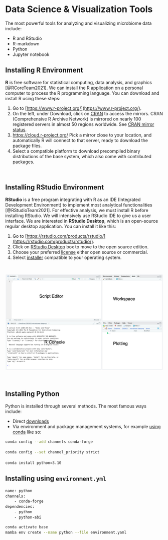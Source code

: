 # Data Science & Visualization Tools
The most powerful tools for analyzing and visualizing microbiome data include:

- R and RStudio
- R-markdown
- Python
- Jupyter notebook


<!-- # Basic Software -->
## Installing R Environment 

<!-- <a href=""><img src="images/rlogoblue.png" alt="R Software" width="10" style="padding: 0 15px; float: left;"/></a> -->
**R** is free software for statistical computing, data analysis, and graphics [@RCoreTeam2021]. We can install the R application on a personal computer to process the R programming language. You can download and install R using these steps:

1. Go to [https://www.r-project.org/](https://www.r-project.org/).
2. On the left, under Download, click on [CRAN](http://cran.r-project.org/mirrors.html) to access the mirrors. CRAN (Comprehensive R Archive Network) is mirrored on nearly 100 registered servers in almost 50 regions worldwide. See [CRAN mirror status](https://cran.r-project.org/mirmon_report.html).
3. https://cloud.r-project.org/ Pick a mirror close to your location, and automatically R will connect to that server, ready to download the package files.
4. Select a compatible platform to download precompiled binary distributions of the base system, which also come with contributed packages.

<br>

## Installing RStudio Environment

<!-- <a href=""><img src="images/rstudio.png" alt="RStudio" width="10" style="padding: 0 15px; float: left;"/></a> -->

**RStudio** is a free program integrating with R as an IDE (Integrated Development Environment) to implement most analytical functionalities [@RStudioTeam2021]. For effective analysis, we must install R before installing RStudio. We will intensively use RStudio IDE to give us a user interface. We are interested in **RStudio Desktop**, which is an open-source regular desktop application. You can install it like this:

1. Go to [https://rstudio.com/products/rstudio/](https://rstudio.com/products/rstudio/).
2. Click on [RStudio Desktop](https://rstudio.com/products/rstudio/#rstudio-desktop) box to move to the open source edition.
3. Choose your preferred [license](https://rstudio.com/products/rstudio/download/) either open source or commercial.
4. Select [installer](https://rstudio.com/products/rstudio/download/#download) compatible to your operating system.

<br>


![Screen shot of RStudio User Interface](images/RStudioIDE.png)

<br>

## Installing Python
Python is installed through several methods. The most famous ways include:

- Direct [downloads](https://www.python.org/downloads/)
- Via environment and package management systems, for example [using conda](https://www.practicaldatascience.org/html/setup_python.html) like so:

```bash
conda config --add channels conda-forge

conda config --set channel_priority strict

conda install python=3.10
```

## Installing using `environment.yml`

```bash
name: python
channels:
    - conda-forge
dependencies:
    - python
    - python-abi
```

```bash
conda activate base
mamba env create --name python --file environment.yaml
```
